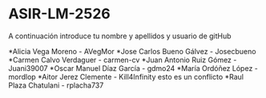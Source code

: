 # ASIR-LM-2526

A continuación introduce tu nombre y apellidos y usuario de gitHub


*Alicia Vega Moreno - AVegMor
*Jose Carlos Bueno Gálvez - Josecbueno
*Carmen Calvo Verdaguer - carmen-cv 
*Juan Antonio Ruiz Gómez - Juani39007
*Oscar Manuel Díaz García - gdmo24
*María Ordóñez López - mordlop
*Aitor Jerez Clemente - Kill4Infinity
esto es un conflicto
*Raul Plaza Chatulani - rplacha737

